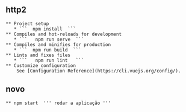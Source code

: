 ## http2
    ** Project setup
       * ```  npm install  ```
    ** Compiles and hot-reloads for development
       * ```   npm run serve  ```
    ** Compiles and minifies for production
       * ```  npm run build  ```
    ** Lints and fixes files
       * ```   npm run lint   ```
    ** Customize configuration
        See [Configuration Reference](https://cli.vuejs.org/config/).
## novo
    ** npm start  ''' rodar a aplicação '''